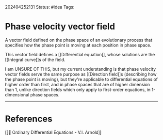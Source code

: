 202404252131
Status: #idea
Tags:

# Phase velocity vector field

A vector field defined on the phase space of an evolutionary process that specifies how the phase point is moving at each position in phase space.

This vector field defines a [[Differential equation]], whose solutions are the [[Integral curve]]s of the field.

I am UNSURE OF THIS, but my current understanding is that phase velocity vector fields serve the same purpose as [[Direction field]]s (describing how the phase point is moving), but they're applicable to differential equations of higher order than first, and in phase spaces that are of higher dimension than 1, unlike direction fields which only apply to first-order equations, in 1-dimensional phase spaces.

___
# References
[[📕 Ordinary Differential Equations - V.I. Arnold]]